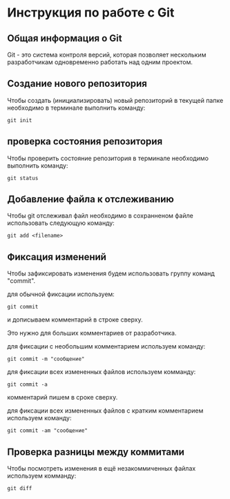 # **Инструкция по работе с Git**

## Общая информация о Git ##

Git - это система контроля версий, которая позволяет нескольким разработчикам одновременно работать над одним проектом.

## Создание нового репозитория

Чтобы создать (инициализировать) новый репозиторий в текущей папке необходимо в терминале выполнить команду:

    git init

## проверка состояния репозитория
Чтобы проверить состояние репозитория в терминале необходимо выполнить команду:

    git status

## Добавление файла к отслеживанию
Чтобы git отслеживал файл необходимо в сохранненом файле использовать следующую команду:

    git add <filename>

##  Фиксация изменений
Чтобы зафиксировать изменения будем использовать группу команд "commit".

 для обычной фиксации используем:

    git commit

и дописываем комментарий в строке сверху. 

Это нужно для больших комментариев от разработчика.

для фиксации с необольшим комментарием используем команду:

    git commit -m "сообщение"

для фиксации всех измененных файлов используем комманду:

    git commit -a

комментарий пишем в сроке сверху.

для фиксации всех измененных файлов с кратким комментарием используем команду:

    git commit -am "сообщение"

  ## Проверка разницы между коммитами

  Чтобы посмотреть изменения в ещё незакоммиченных файлах используем комманду:

    git diff

    